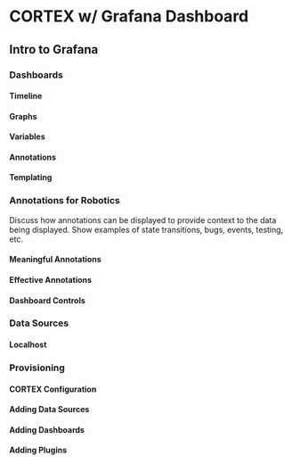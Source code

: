 # CORTEX w/ Grafana Dashboard

## Intro to Grafana
### Dashboards
#### Timeline
#### Graphs
#### Variables
#### Annotations
#### Templating

### Annotations for Robotics
Discuss how annotations can be displayed to provide context to the data being displayed.
Show examples of state transitions, bugs, events, testing, etc.
#### Meaningful Annotations
#### Effective Annotations
#### Dashboard Controls

### Data Sources
#### Localhost

### Provisioning
#### CORTEX Configuration
#### Adding Data Sources
#### Adding Dashboards
#### Adding Plugins
